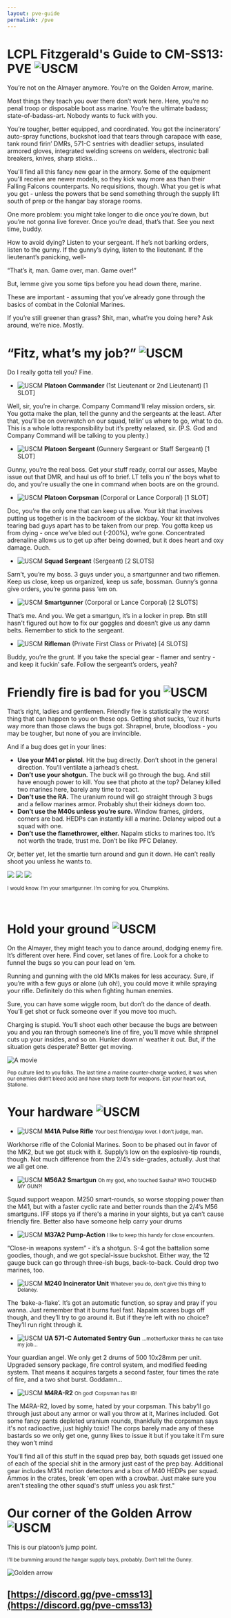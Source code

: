 ```yaml
---
layout: pve-guide
permalink: /pve
---
```


# LCPL Fitzgerald's Guide to CM-SS13: PVE ![USCM](../assets/uscm.png)

You’re not on the Almayer anymore. You’re on the Golden Arrow, marine.

Most things they teach you over there don’t work here. Here, you’re no penal troop or disposable boot ass marine. You’re the ultimate badass; state-of-badass-art. Nobody wants to fuck with you.

You’re tougher, better equipped, and coordinated. 
You got the incinerators’ auto-spray functions, buckshot load that tears through carapace with ease, tank round firin’ DMRs, 571-C sentries with deadlier setups, insulated armored gloves, integrated welding screens on welders, electronic ball breakers, knives, sharp sticks...

You'll find all this fancy new gear in the armory. Some of the equipment you'll receive are newer models, so they kick way more ass than their Falling Falcons counterparts. No requisitions, though. What you get is what you get - unless the powers that be send something through the supply lift south of prep or the hangar bay storage rooms.

One more problem: you might take longer to die once you’re down, but you’re not gonna live forever.
Once you’re dead, that’s that. See you next time, buddy.

How to avoid dying? Listen to your sergeant. If he’s not barking orders, listen to the gunny. If the gunny’s dying, listen to the lieutenant. If the lieutenant’s panicking, well-

“That’s it, man. Game over, man. Game over!”

But, lemme give you some tips before you head down there, marine.

These are important - assuming that you’ve already gone through the basics of combat in the Colonial Marines.

If you’re still greener than grass? Shit, man, what’re you doing here? Ask around, we’re nice. Mostly.

# “Fitz, what’s my job?” ![USCM](../assets/uscm.png)

Do I really gotta tell you? Fine.

* ![USCM](../assets/pltco.png) **Platoon Commander** (1st Lieutenant or 2nd Lieutenant) [1 SLOT]

Well, sir, you’re in charge. Company Command’ll relay mission orders, sir. You gotta make the plan, tell the gunny and the sergeants at the least. After that, you’ll be on overwatch on our squad, tellin’ us where to go, what to do. This is a whole lotta responsibility but it’s pretty relaxed, sir. (P.S. God and Company Command will be talking to you plenty.)

* ![USCM](../assets/pltsrg.png) **Platoon Sergeant** (Gunnery Sergeant or Staff Sergeant) [1 SLOT]

Gunny, you’re the real boss. Get your stuff ready, corral our asses, Maybe issue out that DMR,  and haul us off to brief. LT tells you n’ the boys what to do, and you’re usually the one in command when boots are on the ground.

* ![USCM](../assets/pltcorp.png) **Platoon Corpsman** (Corporal or Lance Corporal) [1 SLOT]

Doc, you’re the only one that can keep us alive. Your kit that involves putting us together is in the backroom of the sickbay. Your kit that involves tearing bad guys apart has to be taken from our prep. You gotta keep us from dying - once we’ve bled out (-200%), we’re gone. Concentrated adrenaline allows us to get up after being downed, but it does heart and oxy damage. Ouch.

* ![USCM](../assets/squadsrg.png) **Squad Sergeant** (Sergeant) [2 SLOTS]

Sarn’t, you’re my boss. 3 guys under you, a smartgunner and two riflemen. Keep us close, keep us organized, keep us safe, bossman. Gunny’s gonna give orders, you’re gonna pass ‘em on.

* ![USCM](../assets/smartgunner.png) **Smartgunner** (Corporal or Lance Corporal) [2 SLOTS]

That’s me. And you. We get a smartgun, it’s in a locker in prep. Btn still hasn't figured out how to fix our goggles and doesn’t give us any damn belts. Remember to stick to the sergeant.

* ![USCM](../assets/rifleman.png) **Rifleman** (Private First Class or Private) [4 SLOTS]

Buddy, you’re the grunt. If you take the special gear - flamer and sentry - and keep it fuckin’ safe. Follow the sergeant’s orders, yeah?

# Friendly fire is bad for you ![USCM](../assets/uscm.png)

That’s right, ladies and gentlemen. Friendly fire is statistically the worst thing that can happen to you on these ops. Getting shot sucks, ‘cuz it hurts way more than those claws the bugs got. Shrapnel, brute, bloodloss - you may be tougher, but none of you are invincible.

<div class="row">
<div class="col-sm">

And if a bug does get in your lines:<br>

<ul>

<li> <b>Use your M41 or pistol.</b> Hit the bug directly. Don’t shoot in the general direction. You’ll ventilate a jarhead’s chest.</li>

<li> <b>Don’t use your shotgun.</b> The buck will go through the bug. And still have enough power to kill. You see that photo at the top?  Delaney killed two marines here, barely any time to react.</li>

<li> <b>Don't use the RA.</b> The uranium round will go straight through 3 bugs and a fellow marines armor. Probably shut their kidneys down too.</li>

<li> <b>Don’t use the M40s unless you’re sure.</b> Window frames, girders, corners are bad. HEDPs can instantly kill a marine. Delaney wiped out a squad with one.</li>

<li> <b>Don’t use the flamethrower, either.</b> Napalm sticks to marines too. It’s not worth the trade, trust me. Don’t be like PFC Delaney.</li>

</ul>

Or, better yet, let the smartie turn around and gun it down. He can’t really shoot you unless he wants to.

</div>
<div class="col-sm">

<img src="../assets/makeahole.png">
<img src="../assets/owowow.png">
<img src="../assets/burn.png">

</div>
</div>

<small>I would know. I’m your smartgunner. I’m coming for you, Chumpkins.</small>

<br>

# Hold your ground ![USCM](../assets/uscm.png)

On the Almayer, they might teach you to dance around, dodging enemy fire. It’s different over here. Find cover, set lanes of fire. Look for a choke to funnel the bugs so you can pour lead on ‘em.

Running and gunning with the old MK1s makes for less accuracy. Sure, if you’re with a few guys or alone (uh oh!), you could move it while spraying your rifle. Definitely do this when fighting human enemies.

Sure, you can have some wiggle room, but don’t do the dance of death.
You’ll get shot or fuck someone over if you move too much.

Charging is stupid. You’ll shoot each other because the bugs are between you and you ran through someone’s line of fire, you’ll move while shrapnel cuts up your insides, and so on. Hunker down n’ weather it out. But, if the situation gets desperate? Better get moving.

![A movie](../assets/amove.png) 

<small> Pop culture lied to you folks. The last time a marine counter-charge worked, it was when our enemies didn’t bleed acid and have sharp teeth for weapons. Eat your heart out, Stallone. </small>

# Your hardware ![USCM](../assets/uscm.png)

* ![USCM](../assets/m41a.png) **M41A Pulse Rifle** <small>Your best friend/gay lover. I don’t judge, man.</small>

Workhorse rifle of the Colonial Marines. Soon to be phased out in favor of the MK2, but we got stuck with it. Supply’s low on the explosive-tip rounds, though. Not much difference from the 2/4’s side-grades, actually. Just that we all get one.

* ![USCM](../assets/smartgun.png) **M56A2 Smartgun** <small>Oh my god, who touched Sasha? WHO TOUCHED MY GUN?!
</small>

Squad support weapon. M250 smart-rounds, so worse stopping power than the M41, but with a faster cyclic rate and better rounds than the 2/4’s M56 smartguns. IFF stops ya if there's a marine in your sights, but ya can’t cause friendly fire. Better also have someone help carry your drums

* ![USCM](../assets/shotgun.png) **M37A2 Pump-Action** <small>I like to keep this handy for close encounters.</small>

“Close-in weapons system” - it’s a shotgun. S-4 got the battalion some goodies, though, and we got special-issue buckshot. Either way, the 12 gauge buck can go through three-ish bugs, back-to-back. Could drop two marines, too.

* ![USCM](../assets/flamer.png) **M240 Incinerator Unit** <small>Whatever you do, don’t give this thing to Delaney.</small>

The ‘bake-a-flake’. It’s got an automatic function, so spray and pray if you wanna. Just remember that it burns fuel fast. Napalm scares bugs off though, and they’ll try to go around it. But if they’re left with no choice? They’ll run right through it.

* ![USCM](../assets/sentry.png) **UA 571-C Automated Sentry Gun** <small>...motherfucker thinks he can take my job...</small>

Your guardian angel. We only get 2 drums of 500 10x28mm per unit. Upgraded sensory package, fire control system, and modified feeding system. That means it acquires targets a second faster, four times the rate of fire, and a two shot burst. Goddamn… 

* ![USCM](../assets/m41a.png) **M4RA-R2** <small>Oh god! Corpsman has IB!</small>

The M4RA-R2, loved by some, hated by your corpsman. This baby’ll go through just about any armor or wall you throw at it, Marines included. Got some fancy pants depleted uranium rounds, thankfully the corpsman says it's not radioactive, just highly toxic! The corps barely made any of these bastards so we only get one, gunny likes to issue it but if you take it I'm sure they won't mind


You’ll find all of this stuff in the squad prep bay, both squads get issued one of each of the special shit in the armory just east of the prep bay. Additional gear includes M314 motion detectors and a box of M40 HEDPs per squad. Ammos in the crates, break 'em open with a crowbar. Just make sure you aren't stealing the other squad's stuff unless you ask first."

# Our corner of the Golden Arrow ![USCM](../assets/uscm.png)

This is our platoon’s jump point.

<small>I’ll be bumming around the hangar supply bays, probably. Don’t tell the Gunny.</small>

![Golden arrow](../assets/goldenarrow.png)

## [https://discord.gg/pve-cmss13](https://discord.gg/pve-cmss13)
